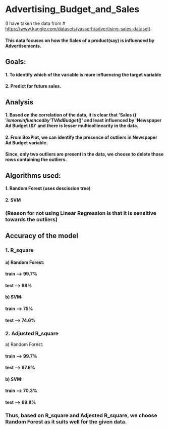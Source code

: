 # Advertising_Budget_and_Sales
(I have taken the data from # https://www.kaggle.com/datasets/yasserh/advertising-sales-dataset).
#### This data focuses on how the Sales of a product(say) is influenced by Advertisements.
## Goals:
#### 1. To identify which of the variable is more influencing the target variable
#### 2. Predict for future sales.

## Analysis
#### 1. Based on the correlation of the data, it is clear that 'Sales ($)' is more influenced by 'TV Ad Budget ($)' and least influenced by 'Newspaper Ad Budget ($)' and there is lesser multicollinearity in the data.
#### 2. From BoxPlot, we can identify the presence of outliers in Newspaper Ad Budget variable.
#### Since, only two outliers are present in the data, we choose to delete those rows containing the outliers.

## Algorithms used:
#### 1. Random Forest (uses descission tree)
#### 2. SVM

### (Reason for not using Linear Regression is that it is sensitive towards the outliers)

## Accuracy of the model
### 1. R_square
#### a) Random Forest: 
#### train --> 99.7%
#### test --> 98%
#### b) SVM: 
#### train --> 75%
#### test --> 74.6%
### 2. Adjusted R_square
a) Random Forest: 
#### train --> 99.7%
#### test --> 97.6%
#### b) SVM:
#### train --> 70.3%
#### test --> 69.8%
### Thus, based on R_square and Adjested R_square, we choose Random Forest as it suits well for the given data.

